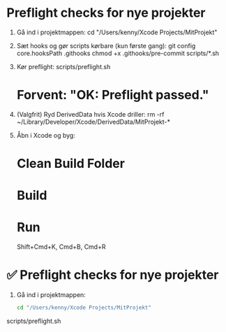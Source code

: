 # Preflight checks for nye projekter

1) Gå ind i projektmappen:
   cd "/Users/kenny/Xcode Projects/MitProjekt"

2) Sæt hooks og gør scripts kørbare (kun første gang):
   git config core.hooksPath .githooks
   chmod +x .githooks/pre-commit scripts/*.sh

3) Kør preflight:
   scripts/preflight.sh
   # Forvent: "OK: Preflight passed."

4) (Valgfrit) Ryd DerivedData hvis Xcode driller:
   rm -rf ~/Library/Developer/Xcode/DerivedData/MitProjekt-*

5) Åbn i Xcode og byg:
   # Clean Build Folder
   # Build
   # Run
   Shift+Cmd+K, Cmd+B, Cmd+R

# ✅ Preflight checks for nye projekter

1. Gå ind i projektmappen:
   ```bash
   cd "/Users/kenny/Xcode Projects/MitProjekt"

scripts/preflight.sh

